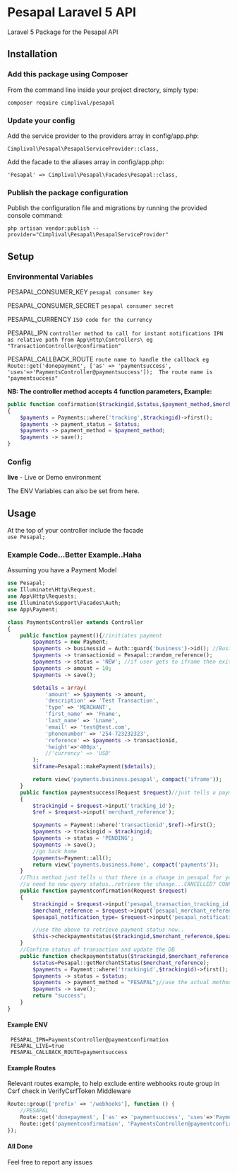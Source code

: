 # Pesapal Laravel 5 API
Laravel 5 Package for the Pesapal API

## Installation

### Add this package using Composer

From the command line inside your project directory, simply type:

`composer require cimplival/pesapal`

### Update your config

Add the service provider to the providers array in config/app.php:

`Cimplival\Pesapal\PesapalServiceProvider::class,`

Add the facade to the aliases array in config/app.php:

`'Pesapal' => Cimplival\Pesapal\Facades\Pesapal::class,` 

### Publish the package configuration

Publish the configuration file and migrations by running the provided console command:

`php artisan vendor:publish --provider="Cimplival\Pesapal\PesapalServiceProvider"`

## Setup
### Environmental Variables
PESAPAL\_CONSUMER\_KEY `pesapal consumer key`<br/>

PESAPAL\_CONSUMER\_SECRET `pesapal consumer secret`<br/>

PESAPAL\_CURRENCY `ISO code for the currency`<br/>

PESAPAL\_IPN `controller method to call for instant notifications IPN  as relative path from App\Http\Controllers\ eg "TransactionController@confirmation"`<br/>

PESAPAL\_CALLBACK_ROUTE `route name to handle the callback eg Route::get('donepayment', ['as' => 'paymentsuccess', 'uses'=>'PaymentsController@paymentsuccess']);  The route name is "paymentsuccess"`<br/>

<b>NB: The controller method accepts 4 function parameters, Example:</b>

```php
public function confirmation($trackingid,$status,$payment_method,$merchant_reference)
{
	$payments = Payments::where('tracking',$trackingid)->first();
    $payments -> payment_status = $status;
    $payments -> payment_method = $payment_method;
    $payments -> save();
}       
```

### Config
<b>live</b> - Live or Demo environment<br/>

The ENV Variables can also be set from here.

## Usage
At the top of your controller include the facade<br/>
`use Pesapal;`

### Example Code...Better Example..Haha
Assuming you have a Payment Model <br/>

```php
use Pesapal;
use Illuminate\Http\Request;
use App\Http\Requests;
use Illuminate\Support\Facades\Auth;
use App\Payment;

class PaymentsController extends Controller
{
    public function payment(){//initiates payment
        $payments = new Payment;
        $payments -> businessid = Auth::guard('business')->id(); //Business ID
        $payments -> transactionid = Pesapal::random_reference();
        $payments -> status = 'NEW'; //if user gets to iframe then exits, i prefer to have that as a new/lost transaction, not pending
        $payments -> amount = 10;
        $payments -> save();

        $details = array(
            'amount' => $payments -> amount,
            'description' => 'Test Transaction',
            'type' => 'MERCHANT',
            'first_name' => 'Fname',
            'last_name' => 'Lname',
            'email' => 'test@test.com',
            'phonenumber' => '254-723232323',
            'reference' => $payments -> transactionid,
            'height'=>'400px',
            //'currency' => 'USD'
        );
        $iframe=Pesapal::makePayment($details);

        return view('payments.business.pesapal', compact('iframe'));
    }
    public function paymentsuccess(Request $request)//just tells u payment has gone thru..but not confirmed
    {
        $trackingid = $request->input('tracking_id');
        $ref = $request->input('merchant_reference');

        $payments = Payment::where('transactionid',$ref)->first();
        $payments -> trackingid = $trackingid;
        $payments -> status = 'PENDING';
        $payments -> save();
        //go back home
        $payments=Payment::all();
        return view('payments.business.home', compact('payments'));
    }
    //This method just tells u that there is a change in pesapal for your transaction..
    //u need to now query status..retrieve the change...CANCELLED? CONFIRMED?
    public function paymentconfirmation(Request $request)
    {
        $trackingid = $request->input('pesapal_transaction_tracking_id');
        $merchant_reference = $request->input('pesapal_merchant_reference');
        $pesapal_notification_type= $request->input('pesapal_notification_type');

        //use the above to retrieve payment status now..
        $this->checkpaymentstatus($trackingid,$merchant_reference,$pesapal_notification_type);
    }
    //Confirm status of transaction and update the DB
    public function checkpaymentstatus($trackingid,$merchant_reference,$pesapal_notification_type){
        $status=Pesapal::getMerchantStatus($merchant_reference);
        $payments = Payment::where('trackingid',$trackingid)->first();
        $payments -> status = $status;
        $payments -> payment_method = "PESAPAL";//use the actual method though...
        $payments -> save();
        return "success";
    }
}
```
#### Example ENV

```
 PESAPAL_IPN=PaymentsController@paymentconfirmation
 PESAPAL_LIVE=true
 PESAPAL_CALLBACK_ROUTE=paymentsuccess
```
#### Example Routes
Relevant routes example, to help exclude entire webhooks route group in Csrf check in VerifyCsrfToken Middleware<br/>

```php
Route::group(['prefix' => '/webhooks'], function () {
    //PESAPAL
    Route::get('donepayment', ['as' => 'paymentsuccess', 'uses'=>'PaymentsController@paymentsuccess']);
    Route::get('paymentconfirmation', 'PaymentsController@paymentconfirmation');
});
 ```
 
#### All Done
Feel free to report any issues


